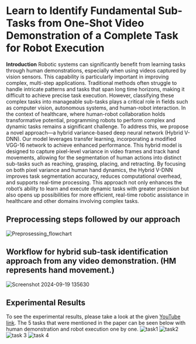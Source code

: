 # Learn to Identify Fundamental Sub-Tasks from One-Shot Video Demonstration of a Complete Task for Robot Execution #

**Introduction**
Robotic systems can significantly benefit from learning tasks through human demonstrations, especially when using videos captured by vision sensors. This capability is particularly important in improving complex, multi-step applications. Traditional methods often struggle to handle intricate patterns and tasks that span long time horizons, making it difficult to achieve precise task execution. However, classifying these complex tasks into manageable sub-tasks plays a critical role in fields such as computer vision, autonomous systems, and human-robot interaction. In the context of healthcare, where human-robot collaboration holds transformative potential, programming robots to perform complex and dynamic tasks remains a significant challenge. To address this, we propose a novel approach—a hybrid variance-based deep neural network (Hybrid V-DNN). Our model leverages transfer learning, incorporating a modified VGG-16 network to achieve enhanced performance. This hybrid model is designed to capture pixel-level variance in video frames and track hand movements, allowing for the segmentation of human actions into distinct sub-tasks such as reaching, grasping, placing, and retracting. By focusing on both pixel variance and human hand dynamics, the Hybrid V-DNN improves task segmentation accuracy, reduces computational overhead, and supports real-time processing. This approach not only enhances the robot’s ability to learn and execute dynamic tasks with greater precision but also opens up possibilities for more efficient, real-time robotic assistance in healthcare and other domains involving complex tasks.

## Preprocessing steps followed by our approach ##
![Preprosessing_flowchart](https://github.com/user-attachments/assets/f0e9d423-bab7-498a-a0c8-d448a4567372)

## Workflow for hybrid sub-task identification approach from any video demonstration. (HM represents hand movement.) ##
![Screenshot 2024-09-19 135630](https://github.com/user-attachments/assets/073c79a2-3160-452b-ae6b-d64a0fa7cc43)


  ## Experimental Results ##
To see the experimental results, please take a look at the given [YouTube link](https://www.youtube.com/watch?v=eaGPNka6EKo).
The 5 tasks that were mentioned in the paper can be seen below with human demonstration and robot execution one by one.
![task1](https://github.com/user-attachments/assets/85346aac-1852-4db2-b547-fdfe5a6d632c)
![task2](https://github.com/user-attachments/assets/e9e55308-4c2b-4d27-81c6-4b49279195f7)
![task 3](https://github.com/user-attachments/assets/a1c55923-b190-4c88-8617-ec2ac90d9805)
![task 4](https://github.com/user-attachments/assets/6c6a5d5f-d9a7-4697-95b6-cb7fbe821f5c)


